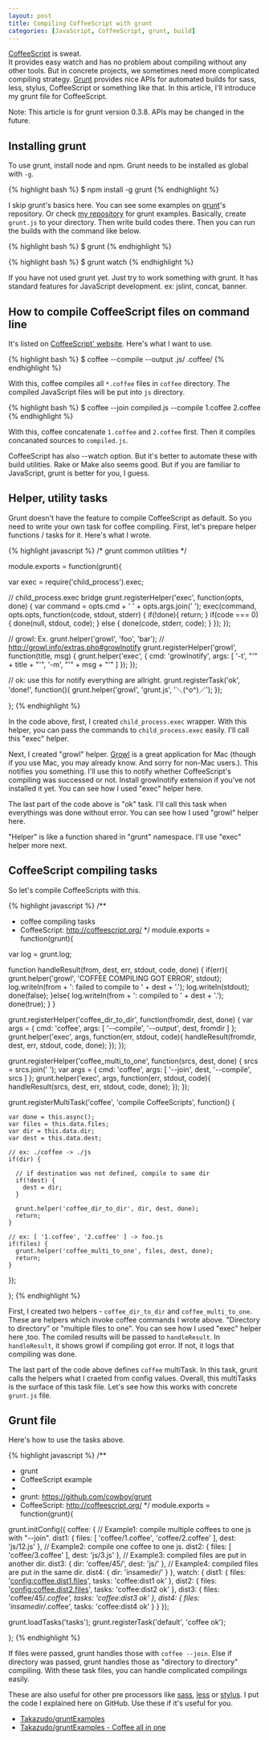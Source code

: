```yaml
---
layout: post
title: Compiling CoffeeScript with grunt
categories: [JavaScript, CoffeeScript, grunt, build]
---
```


[CoffeeScript][coffee] is sweat.  
It provides easy watch and has no problem about compiling without any other tools.  But in concrete projects, we sometimes need more complicated compiling strategy. [Grunt][grunt] provides nice APIs for automated builds for sass, less, stylus, CoffeeScript or something like that. In this article, I'll introduce my grunt file for CoffeeScript.

<!--more-->

Note: This article is for grunt version 0.3.8. APIs may be changed in the future.

## Installing grunt

To use grunt, install node and npm. Grunt needs to be installed as global with `-g`.

{% highlight bash %}
$ npm install -g grunt
{% endhighlight %}

I skip grunt's basics here. You can see some examples on [grunt][grunt]'s repository. Or check [my repository](https://github.com/Takazudo/gruntExamples) for grunt examples. Basically, create `grunt.js` to your directory. Then write build codes there. Then you can run the builds with the command like below.

{% highlight bash %}
$ grunt
{% endhighlight %}

{% highlight bash %}
$ grunt watch
{% endhighlight %}

If you have not used grunt yet. Just try to work something with grunt. It has standard features for JavaScript development. ex: jslint, concat, banner.

## How to compile CoffeeScript files on command line

It's listed on [CoffeeScript' website][coffee]. Here's what I want to use.

{% highlight bash %}
$ coffee --compile --output .js/ .coffee/
{% endhighlight %}

With this, coffee compiles all `*.coffee` files in `coffee` directory. The compiled JavaScript files will be put into `js` directory.

{% highlight bash %}
$ coffee --join compiled.js --compile 1.coffee 2.coffee
{% endhighlight %}

With this, coffee concatenate `1.coffee` and `2.coffee` first. Then it compiles concanated sources to `compiled.js`.

CoffeeScript has also --watch option. But it's better to automate these with build utilities. Rake or Make also seems good. But if you are familiar to JavaScript, grunt is better for you, I guess.

## Helper, utility tasks

Grunt doesn't have the feature to compile CoffeeScript as default. So you need to write your own task for coffee compiling. First, let's prepare helper functions / tasks for it. Here's what I wrote.

{% highlight javascript %}
/* grunt common utilities */

module.exports = function(grunt){
  
  var exec = require('child_process').exec;

  // child_process.exec bridge
  grunt.registerHelper('exec', function(opts, done) {
    var command = opts.cmd + ' ' + opts.args.join(' ');
    exec(command, opts.opts, function(code, stdout, stderr) {
      if(!done){
        return;
      }
      if(code === 0) {
        done(null, stdout, code);
      } else {
        done(code, stderr, code);
      }
    });
  });

  // growl: Ex. grunt.helper('growl', 'foo', 'bar');
  // http://growl.info/extras.php#growlnotify
  grunt.registerHelper('growl', function(title, msg) {
    grunt.helper('exec', {
      cmd: 'growlnotify',
      args: [
        '-t', "'" + title + "'",
        '-m', "'" + msg + "'"
      ]
    });
  });

  // ok: use this for notify everything are allright.
  grunt.registerTask('ok', 'done!', function(){
    grunt.helper('growl', 'grunt.js', '＼(^o^)／');
  });

};
{% endhighlight %}

In the code above, first, I created `child_process.exec` wrapper. With this helper, you can pass the commands to `child_process.exec` easily. I'll call this "exec" helper.

Next, I created "growl" helper. [Growl](http://growl.info/extras.php#growlnotify) is a great application for Mac (though if you use Mac, you may already know. And sorry for non-Mac users.). This notifies you something. I'll use this to notify whether CoffeeScript's compiling was successed or not. Install growlnotify extension if you've not installed it yet. You can see how I used "exec" helper here.

The last part of the code above is "ok" task. I'll call this task when everythings was done without error. You can see how I used "growl" helper here.

"Helper" is like a function shared in "grunt" namespace. I'll use "exec" helper more next.

## CoffeeScript compiling tasks

So let's compile CoffeeScripts with this.

{% highlight javascript %}
/**
 * coffee compiling tasks
 * CoffeeScript: http://coffeescript.org/
 */
module.exports = function(grunt){
  
  var log = grunt.log;

  function handleResult(from, dest, err, stdout, code, done) {
    if(err){
      grunt.helper('growl', 'COFFEE COMPILING GOT ERROR', stdout);
      log.writeln(from + ': failed to compile to ' + dest + '.');
      log.writeln(stdout);
      done(false);
    }else{
      log.writeln(from + ': compiled to ' + dest + '.');
      done(true);
    }
  }

  grunt.registerHelper('coffee_dir_to_dir', function(fromdir, dest, done) {
    var args = {
      cmd: 'coffee',
      args: [ '--compile', '--output', dest, fromdir ]
    };
    grunt.helper('exec', args, function(err, stdout, code){
      handleResult(fromdir, dest, err, stdout, code, done);
    });
  });

  grunt.registerHelper('coffee_multi_to_one', function(srcs, dest, done) {
    srcs = srcs.join(' ');
    var args = {
      cmd: 'coffee',
      args: [ '--join', dest, '--compile', srcs ]
    };
    grunt.helper('exec', args, function(err, stdout, code){
      handleResult(srcs, dest, err, stdout, code, done);
    });
  });

  grunt.registerMultiTask('coffee', 'compile CoffeeScripts', function() {

    var done = this.async();
    var files = this.data.files;
    var dir = this.data.dir;
    var dest = this.data.dest;

    // ex: ./coffee -> ./js
    if(dir) {
      
      // if destination was not defined, compile to same dir
      if(!dest) {
        dest = dir;
      }

      grunt.helper('coffee_dir_to_dir', dir, dest, done);
      return;
    }

    // ex: [ '1.coffee', '2.coffee' ] -> foo.js
    if(files) {
      grunt.helper('coffee_multi_to_one', files, dest, done);
      return;
    }

  });

};
{% endhighlight %}

First, I created two helpers - `coffee_dir_to_dir` and `coffee_multi_to_one`. These are helpers which invoke coffee commands I wrote above. "Directory to directory" or "multiple files to one". You can see how I used "exec" helper here ,too. The comiled results will be passed to `handleResult`. In `handleResult`, it shows growl if compiling got error. If not, it logs that compiling was done.

The last part of the code above defines `coffee` multiTask. In this task, grunt calls the helpers what I craeted from config values. Overall, this multiTasks is the surface of this task file. Let's see how this works with concrete `grunt.js` file.

## Grunt file

Here's how to use the tasks above.

{% highlight javascript %}
/**
 * grunt
 * CoffeeScript example
 *
 * grunt: https://github.com/cowboy/grunt
 * CoffeeScript: http://coffeescript.org/
 */
module.exports = function(grunt){

  grunt.initConfig({
    coffee: {
      // Example1: compile multiple coffees to one js with "--join".
      dist1: {
        files: [ 'coffee/1.coffee', 'coffee/2.coffee' ],
        dest: 'js/12.js'
      },
      // Example2: compile one coffee to one js.
      dist2: {
        files: [ 'coffee/3.coffee' ],
        dest: 'js/3.js'
      },
      // Example3: compiled files are put in another dir.
      dist3: {
        dir: 'coffee/45/',
        dest: 'js/'
      },
      // Example4: compiled files are put in the same dir.
      dist4: {
        dir: 'insamedir/'
      }
    },
    watch: {
      dist1: {
        files: '<config:coffee.dist1.files>',
        tasks: 'coffee:dist1 ok'
      },
      dist2: {
        files: '<config:coffee.dist2.files>',
        tasks: 'coffee:dist2 ok'
      },
      dist3: {
        files: 'coffee/45/*.coffee',
        tasks: 'coffee:dist3 ok'
      },
      dist4: {
        files: 'insamedir/*.coffee',
        tasks: 'coffee:dist4 ok'
      }
    }
  });

  grunt.loadTasks('tasks');
  grunt.registerTask('default', 'coffee ok');

};
{% endhighlight %}

If files were passed, grunt handles those with `coffee --join`. Else if directory was passed, grunt handles those as "directory to directory" compiling. With these task files, you can handle complicated compilings easily.

These are also useful for other pre processors like [sass][sass], [less][less] or [stylus][stylus]. I put the code I explained here on GitHub. Use these if it's useful for you.

* [Takazudo/gruntExamples](https://github.com/Takazudo/gruntExamples)
* [Takazudo/gruntExamples - Coffee all in one](https://github.com/Takazudo/gruntExamples/tree/master/coffee-all-in-one)



[coffee]: http://coffeescript.org/
[grunt]: https://github.com/cowboy/grunt
[sass]: http://sass-lang.com/
[less]: http://lesscss.org/
[stylus]: http://learnboost.github.com/stylus/

